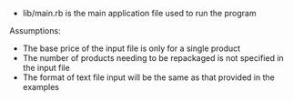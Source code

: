 - lib/main.rb is the main application file used to run the program

Assumptions:

- The base price of the input file is only for a single product
- The number of products needing to be repackaged is not specified in the input file
- The format of text file input will be the same as that provided in the examples